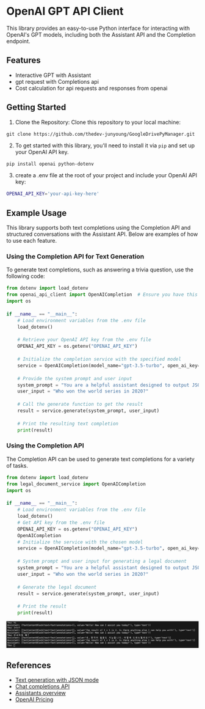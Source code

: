 # OpenAI GPT API Client

This library provides an easy-to-use Python interface for interacting with OpenAI's GPT models, including both the Assistant API and the Completion endpoint.

## Features

- Interactive GPT with Assistant
- gpt request with Completions api
- Cost calculation for api requests and responses from openai
## Getting Started
1. Clone the Repository: Clone this repository to your local machine:
```shell
git clone https://github.com/thedev-junyoung/GoogleDrivePyManager.git
```

2. To get started with this library, you'll need to install it via `pip` and set up your OpenAI API key.
```bash
pip install openai python-dotenv
```
3. create a .env file at the root of your project and include your OpenAI API key:

```bash
OPENAI_API_KEY='your-api-key-here'
```


## Example Usage

This library supports both text completions using the Completion API and structured conversations with the Assistant API. Below are examples of how to use each feature.

### Using the Completion API for Text Generation

To generate text completions, such as answering a trivia question, use the following code:

```python
from dotenv import load_dotenv
from openai_api_client import OpenAICompletion  # Ensure you have this module in your project
import os

if __name__ == "__main__":
    # Load environment variables from the .env file
    load_dotenv()
    
    # Retrieve your OpenAI API key from the .env file
    OPENAI_API_KEY = os.getenv("OPENAI_API_KEY")
    
    # Initialize the completion service with the specified model
    service = OpenAICompletion(model_name="gpt-3.5-turbo", open_ai_key=OPENAI_API_KEY)
    
    # Provide the system prompt and user input
    system_prompt = "You are a helpful assistant designed to output JSON."
    user_input = "Who won the world series in 2020?"
    
    # Call the generate function to get the result
    result = service.generate(system_prompt, user_input)
    
    # Print the resulting text completion
    print(result)
```
### Using the Completion API

The Completion API can be used to generate text completions for a variety of tasks.

```python
from dotenv import load_dotenv
from legal_document_service import OpenAICompletion
import os

if __name__ == "__main__":
    # Load environment variables from the .env file
    load_dotenv()
    # Get API key from the .env file
    OPENAI_API_KEY = os.getenv("OPENAI_API_KEY")
    OpenAICompletion
    # Initialize the service with the chosen model
    service = OpenAICompletion(model_name="gpt-3.5-turbo", open_ai_key=OPENAI_API_KEY)
    
    # System prompt and user input for generating a legal document
    system_prompt = "You are a helpful assistant designed to output JSON."
    user_input = "Who won the world series in 2020?"
    
    # Generate the legal document
    result = service.generate(system_prompt, user_input)
    
    # Print the result
    print(result)

```

![이미지 대체 텍스트](images/image%20of%20asset%20API%20execution.png)



## References
- [Text generation with JSON mode](https://platform.openai.com/docs/guides/text-generation/json-mode)
- [Chat completions API](https://platform.openai.com/docs/guides/text-generation/chat-completions-api)
- [Assistants overview](https://platform.openai.com/docs/assistants/overview)
- [OpenAI Pricing](https://openai.com/pricing)
